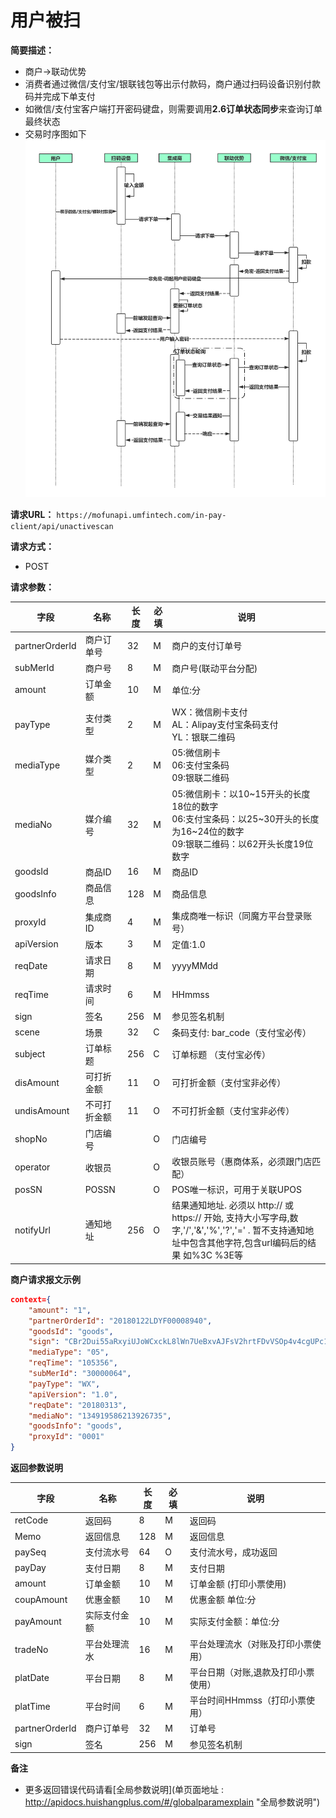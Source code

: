 # 用户被扫

    
**简要描述：** 

- 商户->联动优势
- 消费者通过微信/支付宝/银联钱包等出示付款码，商户通过扫码设备识别付款码并完成下单支付
- 如微信/支付宝客户端打开密码键盘，则需要调用**2.6订单状态同步**来查询订单最终状态
- 交易时序图如下
![](../images/unactivescan.png)

**请求URL：** 
`https://mofunapi.umfintech.com/in-pay-client/api/unactivescan`
  
**请求方式：**
- POST 

**请求参数：** 


|	字段	|	名称	|	长度	|	必填	|	说明	|
|----|----|----|----|----|
|	partnerOrderId	|	商户订单号	|	32	|	M	|	商户的支付订单号	|
|	subMerId	|	商户号	|	8	|	M	|	商户号(联动平台分配)	|
|	amount	|	订单金额	|	10	|	M	|	单位:分	|
|	payType	|	支付类型	|	2	|	M	|	WX：微信刷卡支付<br>AL：Alipay支付宝条码支付	<br>YL：银联二维码|
|	mediaType	|	媒介类型	|	2	|	M	|	05:微信刷卡<br>06:支付宝条码<br>09:银联二维码	|
|	mediaNo	|	媒介编号	|	32	|	M	|	05:微信刷卡：以10\~15开头的长度18位的数字<br>06:支付宝条码：以25\~30开头的长度为16~24位的数字<br>09:银联二维码：以62开头长度19位数字	|
|	goodsId	|	商品ID	|	16	|	M	|	商品ID	|
|	goodsInfo	|	商品信息	|	128	|	M	|	商品信息	|
|	proxyId	|	集成商ID	|	4	|	M	|	集成商唯一标识（同魔方平台登录账号）	|
|	apiVersion	|	版本	|	3	|	M	|	定值:1.0	|
|	reqDate	|	请求日期	|	8	|	M	|	yyyyMMdd	|
|	reqTime	|	请求时间	|	6	|	M	|	HHmmss	|
|	sign	|	签名	|	256	|	M	|	参见签名机制	|
|	scene	|	场景	|	32	|	C	|	条码支付:  bar_code（支付宝必传）	|
|	subject	|	订单标题	|	256	|	C	|	订单标题 （支付宝必传）	|
|	disAmount	|	可打折金额	|	11	|	O	|	可打折金额（支付宝非必传）	|
|	undisAmount	|	不可打折金额	|	11	|	O	|	不可打折金额（支付宝非必传）	|
|	shopNo	|	门店编号	|		|	O	|	门店编号	|
|	operator	|	收银员	|		|	O	|	收银员账号（惠商体系，必须跟门店匹配）	|
|	posSN	|	POSSN	|		|	O	|	POS唯一标识，可用于关联UPOS	|
|	notifyUrl	|	通知地址	|	256	|	O	| 	结果通知地址. 必须以 http:// 或 https:// 开始, 支持大小写字母,数字,'/','&','%','?','=' . 暂不支持通知地址中包含其他字符,包含url编码后的结果 如%3C %3E等	|
 **商户请求报文示例**

```json
context={
	"amount": "1",
	"partnerOrderId": "20180122LDYF00008940",
	"goodsId": "goods",
	"sign": "CBr2Dui55aRxyiUJoWCxckL8lWn7UeBxvAJFsV2hrtFDvVSOp4v4cgUPc1Nk3e1d+oitAhi9b3AAVSoAuEWV0fKKIQRwYTSPTzLbX9fLXq2KE423Km5GW5HWqpN8+guCH1UUpSlNVzVYax9h5D/n2YSWv/g6KWZYye+kEP8K3rA=",
	"mediaType": "05",
	"reqTime": "105356",
	"subMerId": "30000064",
	"payType": "WX",
	"apiVersion": "1.0",
	"reqDate": "20180313",
	"mediaNo": "134919586213926735",
	"goodsInfo": "goods",
	"proxyId": "0001"
}
```

 **返回参数说明** 
 
|	字段	|	名称	|	长度	|	必填	|	说明	|
|----|----|----|----|----|
|	retCode	|	返回码	|	8	|	M	|	返回码	|
|	Memo	|	返回信息	|	128	|	M	|	返回信息	|
|	paySeq	|	支付流水号	|	64	|	O	|	支付流水号，成功返回	|
|	payDay	|	支付日期	|	8	|	M	|	支付日期	|
|	amount	|	订单金额	|	10	|	M	|	订单金额 (打印小票使用)	|
|	coupAmount	|	优惠金额	|	10	|	M	|	优惠金额 单位:分	|
|	payAmount	|	实际支付金额	|	10	|	M	|	实际支付金额：单位:分	|
|	tradeNo	|	平台处理流水 	|	16	|	M	|	平台处理流水（对账及打印小票使用）	|
|	platDate	|	平台日期	|	8	|	M	|	平台日期（对账,退款及打印小票使用）	|
|	platTime	|	平台时间	|	6	|	M	|	平台时间HHmmss（打印小票使用）	|
|	partnerOrderId	|	商户订单号	|	32	|	M	|	订单号	|
|	sign	|	签名	|	256	|	M	|	参见签名机制	|


 **备注** 
- 更多返回错误代码请看[全局参数说明](单页面地址 : http://apidocs.huishangplus.com/#/globalparamexplain "全局参数说明")
